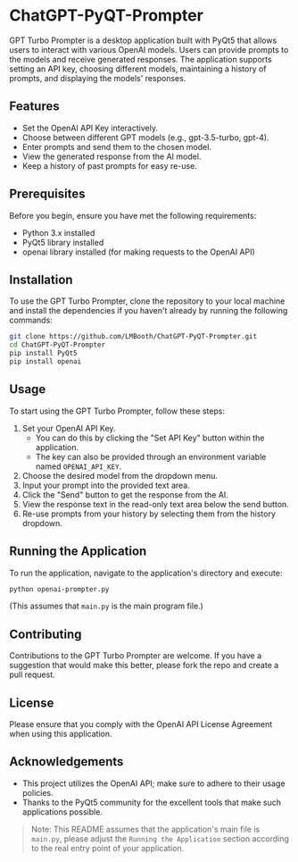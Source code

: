 
# ChatGPT-PyQT-Prompter

GPT Turbo Prompter is a desktop application built with PyQt5 that allows users to interact with various OpenAI models. Users can provide prompts to the models and receive generated responses. The application supports setting an API key, choosing different models, maintaining a history of prompts, and displaying the models' responses.

## Features

- Set the OpenAI API Key interactively.
- Choose between different GPT models (e.g., gpt-3.5-turbo, gpt-4).
- Enter prompts and send them to the chosen model.
- View the generated response from the AI model.
- Keep a history of past prompts for easy re-use.


## Prerequisites
Before you begin, ensure you have met the following requirements:

- Python 3.x installed
- PyQt5 library installed
- openai library installed (for making requests to the OpenAI API)

## Installation
To use the GPT Turbo Prompter, clone the repository to your local machine and install the dependencies if you haven't already by running the following commands:

```bash
git clone https://github.com/LMBooth/ChatGPT-PyQT-Prompter.git
cd ChatGPT-PyQT-Prompter
pip install PyQt5
pip install openai
```

## Usage
To start using the GPT Turbo Prompter, follow these steps:

1. Set your OpenAI API Key.
    - You can do this by clicking the "Set API Key" button within the application.
    - The key can also be provided through an environment variable named `OPENAI_API_KEY`.
2. Choose the desired model from the dropdown menu.
3. Input your prompt into the provided text area.
4. Click the "Send" button to get the response from the AI.
5. View the response text in the read-only text area below the send button.
6. Re-use prompts from your history by selecting them from the history dropdown.

## Running the Application
To run the application, navigate to the application's directory and execute:

```bash
python openai-prompter.py
```
(This assumes that `main.py` is the main program file.)

## Contributing
Contributions to the GPT Turbo Prompter are welcome. If you have a suggestion that would make this better, please fork the repo and create a pull request.

## License
Please ensure that you comply with the OpenAI API License Agreement when using this application.

## Acknowledgements
- This project utilizes the OpenAI API; make sure to adhere to their usage policies.
- Thanks to the PyQt5 community for the excellent tools that make such applications possible.


> Note: This README assumes that the application's main file is `main.py`, please adjust the `Running the Application` section according to the real entry point of your application.

